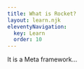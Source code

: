 ```yaml
---
title: What is Rocket?
layout: learn.njk
eleventyNavigation:
  key: Learn
  order: 10
---
```


It is a Meta framework...
